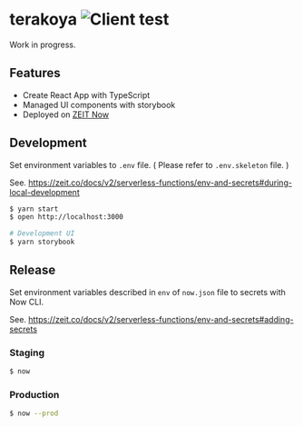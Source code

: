 # terakoya ![Client test](https://github.com/daido1976/terakoya/workflows/Client%20test/badge.svg)

Work in progress.

## Features

- Create React App with TypeScript
- Managed UI components with storybook
- Deployed on [ZEIT Now](https://zeit.co/home)

## Development

Set environment variables to `.env` file. ( Please refer to `.env.skeleton` file. )

See. https://zeit.co/docs/v2/serverless-functions/env-and-secrets#during-local-development

```sh
$ yarn start
$ open http://localhost:3000
```

```sh
# Development UI
$ yarn storybook
```

## Release

Set environment variables described in `env` of `now.json` file to secrets with Now CLI.

See. https://zeit.co/docs/v2/serverless-functions/env-and-secrets#adding-secrets

### Staging

```sh
$ now
```

### Production

```sh
$ now --prod
```
